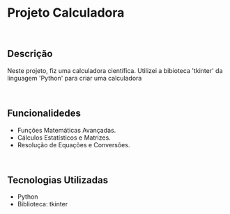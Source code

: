 <h1>Projeto Calculadora</h1><br>

<h2>Descrição</h2>
<p>Neste projeto, fiz uma calculadora científica. Utilizei a bibioteca 'tkinter' da linguagem 'Python' para criar uma calculadora</p><br>

<h2>Funcionalidedes</h2>
<ul>
 <li>Funções Matemáticas Avançadas.</li>
 <li>Cálculos Estatísticos e Matrizes.</i></li>
 <li>Resolução de Equações e Conversões.</li>
</ul><br>

<h2>Tecnologias Utilizadas</h2>
<ul>
 <li>Python</li>
 <li>Biblioteca: tkinter</li>
</ul>
